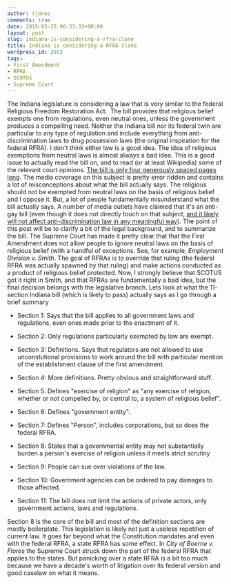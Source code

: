 ```yaml
---
author: tjones
comments: true
date: 2015-03-25 06:33:33+00:00
layout: post
slug: indiana-is-considering-a-rfra-clone
title: Indiana is considering a RFRA clone
wordpress_id: 2072
tags:
- First Amendment
- RFRA
- SCOTUS
- Supreme Court
---
```


The Indiana legislature is considering a law that is very similar to the federal Religious Freedom Restoration Act.  The bill provides that religious belief exempts one from regulations, even neutral ones, unless the government produces a compelling need. Neither the Indiana bill nor its federal twin are particular to any type of regulation and include everything from anti-discrimination laws to drug possession laws (the original inspiration for the federal RFRA). I don't think either law is a good idea. The idea of religious exemptions from neutral laws is almost always a bad idea. This is a good issue to actually read the bill on, and to read (or at least Wikipedia) some of the relevant court opinions. [The bill is only four generously spaced pages long](https://iga.in.gov/static-documents/9/2/b/a/92bab197/SB0101.05.ENRS.pdf).  The media coverage on this subject is pretty error ridden and contains a lot of misconceptions about what the bill actually says. The religious should not be exempted from neutral laws on the basis of religious belief and I oppose it. But, a lot of people fundamentally misunderstand what the bill actually says. A number of media outlets have claimed that it's an anti-gay bill (even though it does not directly touch on that subject, [and it likely will not affect anti-discrimination law in any meaningful way](http://www.indystar.com/story/opinion/readers/2015/03/07/indiana-needs-religious-freedom-legislation/24477303/)). The point of this post will be to clarify a bit of the legal background, and to summarize the bill.  The Supreme Court has made it pretty clear that that the First Amendment does not allow people to ignore neutral laws on the basis of religious belief (with a handful of exceptions. See, for example, _Employment Division v. Smith_. The goal of RFRAs is to override that ruling (the federal RFRA was actually spawned by that ruling) and make actions conducted as a product of religious belief protected. Now, I strongly believe that SCOTUS got it right in Smith, and that RFRAs are fundamentally a bad idea, but the final decision belongs with the legislative branch.  Lets look at what the 11-section Indiana bill (which is likely to pass) actually says as I go through a brief summary






  * Section 1: Says that the bill applies to all government laws and regulations, even ones made prior to the enactment of it. 

  * Section 2: Only regulations particularly exempted by law are exempt.

  * Section 3: Definitions. Says that regulators are not allowed to use unconstutional provisions to work around the bill with particular mention of the establishment clause of the first amendment. 

  * Section 4: More definitions. Pretty obvious and straightforward stuff. 

  * Section 5. Defines "exercise of religion" as "any exercise of religion, whether or not compelled by, or central to, a system of religious belief". 

  * Section 6: Defines "government entity". 

  * Section 7: Defines "Person", includes corporations, but so does the federal RFRA.

  * Section 8: States that a governmental entity may not substantially burden a person's exercise of religion unless it meets strict scrutiny

  * Section 9: People can sue over violations of the law. 

  * Section 10: Government agencies can be ordered to pay damages to those affected. 

  * Section 11: The bill does not limit the actions of private actors, only government actions, laws and regulations.



Section 8 is the core of the bill and most of the definition sections are mostly boilerplate. This legislation is likely not just a useless repetition of current law. It goes far beyond what the Constitution mandates and even with the federal RFRA, a state RFRA has some effect. In _City of Boerne v. Flores_ the Supreme Court struck down the part of the federal RFRA that applies to the states. But panicking over a state RFRA is a bit too much because we have a decade's worth of litigation over its federal version and good caselaw on what it means.

